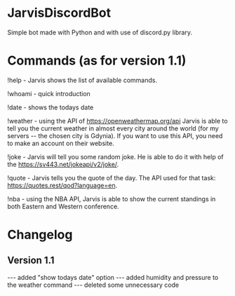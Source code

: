 # JarvisDiscordBot

Simple bot made with Python and with use of discord.py library.

# Commands (as for version 1.1)
!help - Jarvis shows the list of available commands.

!whoami - quick introduction

!date - shows the todays date

!weather - using the API of https://openweathermap.org/api Jarvis is able to tell you the current weather in almost every city around the world (for my servers -- the chosen city is Gdynia). If you want to use this API, you need to make an account on their website. 

!joke - Jarvis will tell you some random joke. He is able to do it with help of the https://sv443.net/jokeapi/v2/joke/.

!quote - Jarvis tells you the quote of the day. The API used for that task: https://quotes.rest/qod?language=en.

!nba - using the NBA API, Jarvis is able to show the current standings in both Eastern and Western conference.

# Changelog

## Version 1.1
--- added "show todays date" option
--- added humidity and pressure to the weather command
--- deleted some unnecessary code
